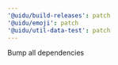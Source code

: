 ```yaml
---
'@uidu/build-releases': patch
'@uidu/emoji': patch
'@uidu/util-data-test': patch
---
```


Bump all dependencies
